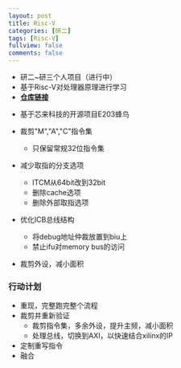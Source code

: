 ```yaml
---
layout: post
title: Risc-V
categories: [研二]
tags: [Risc-V]
fullview: false
comments: false
---
```



* 研二~研三个人项目（进行中）
* 基于Risc-V对处理器原理进行学习
* [**仓库链接**](https://github.com/whutddk/verilogRisc)

<!-- more -->

* 基于芯来科技的开源项目E203蜂鸟
* 裁剪"M","A","C"指令集
    - 只保留常规32位指令集
* 减少取指的分支选项
    - ITCM从64bit改到32bit
    - 删除cache选项
    - 删除外部取指选项
* 优化ICB总线结构
    - 将debug地址仲裁放置到biu上
    - 禁止ifu对memory bus的访问

* 裁剪外设，减小面积

### 行动计划
* 重现，完整跑完整个流程
* 裁剪并重新验证
    - 裁剪指令集，多余外设，提升主频，减小面积
    - 处理总线，切换到AXI，以快速结合xilinx的IP
* 定制重写指令
* 融合

